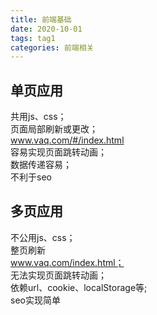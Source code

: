 ```yaml
---
title: 前端基础
date: 2020-10-01
tags: tag1
categories: 前端相关
---
```


## 单页应用
共用js、css；  
页面局部刷新或更改；  
www.vaq.com/#/index.html  
容易实现页面跳转动画；  
数据传递容易；  
不利于seo
## 多页应用
不公用js、css；  
整页刷新  
www.vaq.com/index.html；  
无法实现页面跳转动画；  
依赖url、cookie、localStorage等;  
seo实现简单    